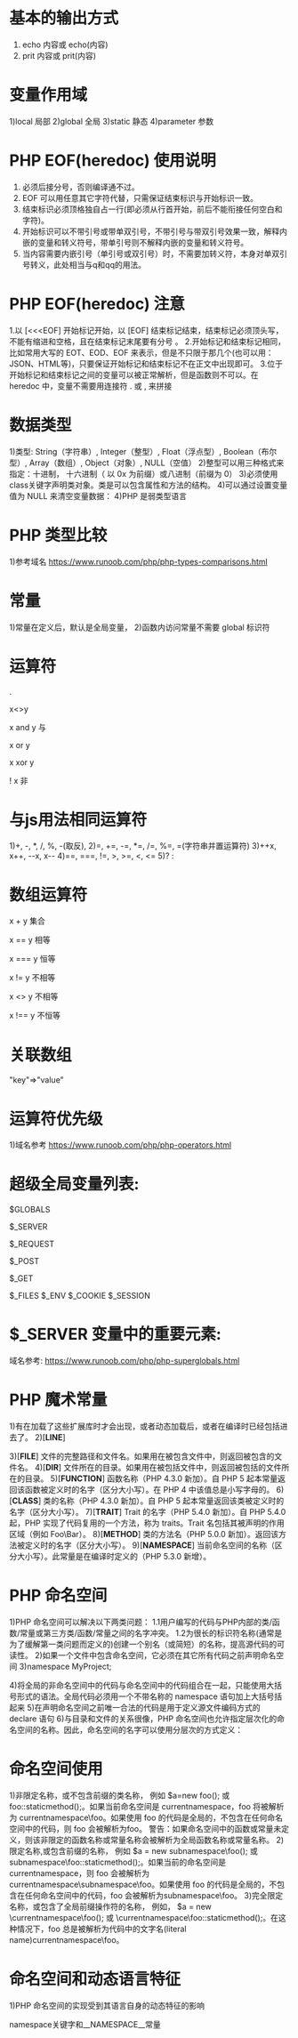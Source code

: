 # 基本的输出方式
1) echo 内容或 echo(内容)
2) prit 内容或 prit(内容)

# 变量作用域
1)local 局部
2)global 全局
3)static 静态
4)parameter 参数


# PHP EOF(heredoc) 使用说明
<!-- PHP EOF(heredoc)是一种在命令行shell（如sh、csh、ksh、bash、PowerShell和zsh）和程序语言（像Perl、PHP、Python和Ruby）里定义一个字符串的方法。 -->
1. 必须后接分号，否则编译通不过。
2. EOF 可以用任意其它字符代替，只需保证结束标识与开始标识一致。
3. 结束标识必须顶格独自占一行(即必须从行首开始，前后不能衔接任何空白和字符)。
4. 开始标识可以不带引号或带单双引号，不带引号与带双引号效果一致，解释内嵌的变量和转义符号，带单引号则不解释内嵌的变量和转义符号。
5. 当内容需要内嵌引号（单引号或双引号）时，不需要加转义符，本身对单双引号转义，此处相当与q和qq的用法。

# PHP EOF(heredoc) 注意
1.以 [<<<EOF] 开始标记开始，以 [EOF] 结束标记结束，结束标记必须顶头写，不能有缩进和空格，且在结束标记末尾要有分号 。
2.开始标记和结束标记相同，比如常用大写的 EOT、EOD、EOF 来表示，但是不只限于那几个(也可以用：JSON、HTML等)，只要保证开始标记和结束标记不在正文中出现即可。
3.位于开始标记和结束标记之间的变量可以被正常解析，但是函数则不可以。在 heredoc 中，变量不需要用连接符 . 或 , 来拼接

# 数据类型
1)类型: String（字符串）, Integer（整型）, Float（浮点型）, Boolean（布尔型）, Array（数组）, Object（对象）, NULL（空值）
2)整型可以用三种格式来指定：十进制， 十六进制（ 以 0x 为前缀）或八进制（前缀为 0）
3)必须使用class关键字声明类对象。类是可以包含属性和方法的结构。
4)可以通过设置变量值为 NULL 来清空变量数据：
4)PHP 是弱类型语言

# PHP 类型比较
1)参考域名 https://www.runoob.com/php/php-types-comparisons.html

# 常量
1)常量在定义后，默认是全局变量，
2)函数内访问常量不需要 global 标识符

# 运算符
. 
<!-- 字符串并置运算符 -->
x<>y
<!-- 如果 x 不等于 y，则返回 true -->
x and y	与	
<!-- 如果 x 和 y 都为 true，则返回 true	--> 
x or y	
<!-- 或	如果 x 和 y 至少有一个为 true，则返回 true	x=6 -->
x xor y	
<!-- 异或	如果 x 和 y 有且仅有一个为 true，则返回 true -->
! x	非	
<!-- 如果 x 不为 true，则返回 true	x= -->

# 与js用法相同运算符
1)+, -, *, /, %, -(取反),
2)=, +=, -=, *=, /=, %=, =(字符串并置运算符)
3)++x, x++, --x, x--
4)==, ===, !=, >, >=, <, <=
5)? :


# 数组运算符
x + y	集合	
<!-- x 和 y 的集合 -->
x == y	相等	
<!-- 如果 x 和 y 具有相同的键/值对，则返回 true -->
x === y	恒等	
<!-- 如果 x 和 y 具有相同的键/值对，且顺序相同类型相同，则返回 true -->
x != y	不相等	
<!-- 如果 x 不等于 y，则返回 true -->
x <> y	不相等	
<!-- 如果 x 不等于 y，则返回 true -->
x !== y	不恒等	
<!-- 如果 x 不等于 y，则返回 true -->

# 关联数组
"key"=>"value"
<!-- 元素语法 -->

# 运算符优先级
1)域名参考 https://www.runoob.com/php/php-operators.html

# 超级全局变量列表:
$GLOBALS
<!-- 是PHP的一个超级全局变量组 -->
$_SERVER
<!-- 是一个包含了诸如头信息(header)、路径(path)、以及脚本位置(script locations)等等信息的数组。 -->
$_REQUEST
<!-- 用于收集HTML表单提交的数据。 -->
$_POST
<!-- 被广泛应用于收集表单数据，在HTML form标签的指定该属性："method="post" -->
$_GET
<!-- 同样被广泛应用于收集表单数据，在HTML form标签的指定该属性："method="get"。 -->
$_FILES
$_ENV
$_COOKIE
$_SESSION

# $_SERVER 变量中的重要元素:
域名参考: https://www.runoob.com/php/php-superglobals.html

# PHP 魔术常量
1)有在加载了这些扩展库时才会出现，或者动态加载后，或者在编译时已经包括进去了。
2)[__LINE__]
<!-- 文件中的当前行号 -->
3)[__FILE__]
文件的完整路径和文件名。如果用在被包含文件中，则返回被包含的文件名。
4)[__DIR__]
文件所在的目录。如果用在被包括文件中，则返回被包括的文件所在的目录。
5)[__FUNCTION__]
函数名称（PHP 4.3.0 新加）。自 PHP 5 起本常量返回该函数被定义时的名字（区分大小写）。在 PHP 4 中该值总是小写字母的。
6)[__CLASS__]
类的名称（PHP 4.3.0 新加）。自 PHP 5 起本常量返回该类被定义时的名字（区分大小写）。
7)[__TRAIT__]
Trait 的名字（PHP 5.4.0 新加）。自 PHP 5.4.0 起，PHP 实现了代码复用的一个方法，称为 traits。Trait 名包括其被声明的作用区域（例如 Foo\Bar）。
8)[__METHOD__]
类的方法名（PHP 5.0.0 新加）。返回该方法被定义时的名字（区分大小写）。
9)[__NAMESPACE__]
当前命名空间的名称（区分大小写）。此常量是在编译时定义的（PHP 5.3.0 新增）。

# PHP 命名空间
1)PHP 命名空间可以解决以下两类问题：
    1.1用户编写的代码与PHP内部的类/函数/常量或第三方类/函数/常量之间的名字冲突。
    1.2为很长的标识符名称(通常是为了缓解第一类问题而定义的)创建一个别名（或简短）的名称，提高源代码的可读性。
2)如果一个文件中包含命名空间，它必须在其它所有代码之前声明命名空间
3)namespace MyProject;  
<!-- 语法格式 -->
4)将全局的非命名空间中的代码与命名空间中的代码组合在一起，只能使用大括号形式的语法。全局代码必须用一个不带名称的 namespace 语句加上大括号括起来
5)在声明命名空间之前唯一合法的代码是用于定义源文件编码方式的 declare 语句
6)与目录和文件的关系很像，PHP 命名空间也允许指定层次化的命名空间的名称。因此，命名空间的名字可以使用分层次的方式定义：

# 命名空间使用
1)非限定名称，或不包含前缀的类名称，
例如 $a=new foo(); 或 foo::staticmethod();。如果当前命名空间是 currentnamespace，foo 将被解析为 currentnamespace\foo。如果使用 foo 的代码是全局的，不包含在任何命名空间中的代码，则 foo 会被解析为foo。 警告：如果命名空间中的函数或常量未定义，则该非限定的函数名称或常量名称会被解析为全局函数名称或常量名称。
2)限定名称,或包含前缀的名称，
例如 $a = new subnamespace\foo(); 或 subnamespace\foo::staticmethod();。如果当前的命名空间是 currentnamespace，则 foo 会被解析为 currentnamespace\subnamespace\foo。如果使用 foo 的代码是全局的，不包含在任何命名空间中的代码，foo 会被解析为subnamespace\foo。
3)完全限定名称，或包含了全局前缀操作符的名称，
例如， $a = new \currentnamespace\foo(); 或 \currentnamespace\foo::staticmethod();。在这种情况下，foo 总是被解析为代码中的文字名(literal name)currentnamespace\foo。

# 命名空间和动态语言特征
1)PHP 命名空间的实现受到其语言自身的动态特征的影响

namespace关键字和__NAMESPACE__常量
<!-- 两种抽象的访问当前命名空间内部元素的方法 -->










































































